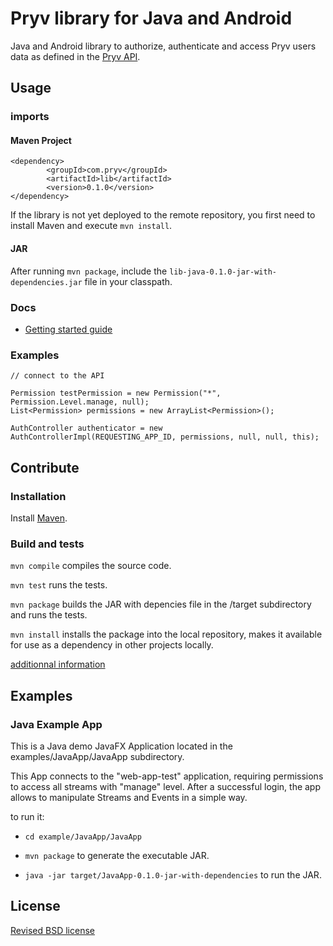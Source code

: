 # Pryv library for Java and Android

Java and Android library to authorize, authenticate and access Pryv users data as defined in the [Pryv API](http://api.pryv.com/).

## Usage

### imports

#### Maven Project

```
<dependency>
		<groupId>com.pryv</groupId>
		<artifactId>lib</artifactId>
		<version>0.1.0</version>
</dependency>
```

If the library is not yet deployed to the remote repository, you first need to install Maven and execute `mvn install`.

#### JAR

After running `mvn package`, include the `lib-java-0.1.0-jar-with-dependencies.jar` file in your classpath.

### Docs

- [Getting started guide](http://pryv.github.io/getting-started/java/)

### Examples

```
// connect to the API

Permission testPermission = new Permission("*", Permission.Level.manage, null);
List<Permission> permissions = new ArrayList<Permission>();
    
AuthController authenticator = new AuthControllerImpl(REQUESTING_APP_ID, permissions, null, null, this);
```


## Contribute

### Installation

Install [Maven](http://books.sonatype.com/mvnref-book/reference/installation-sect-maven-install.html).

### Build and tests

`mvn compile` compiles the source code.

`mvn test` runs the tests.

`mvn package` builds the JAR with depencies file in the /target subdirectory and runs the tests.

`mvn install` installs the package into the local repository, makes it available for use as a dependency in other projects locally.

[additionnal information](http://maven.apache.org/guides/getting-started/maven-in-five-minutes.html)



## Examples

### Java Example App

This is a Java demo JavaFX Application located in the examples/JavaApp/JavaApp subdirectory.

This App connects to the "web-app-test" application, requiring permissions to access all streams with "manage" level. After a successful login, the app allows to manipulate Streams and Events in a simple way.

to run it:

- `cd example/JavaApp/JavaApp` 

- `mvn package` to generate the executable JAR.

- `java -jar target/JavaApp-0.1.0-jar-with-dependencies` to run the JAR.

## License

[Revised BSD license](https://github.com/pryv/documents/blob/master/license-bsd-revised.md)